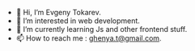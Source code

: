 - 👋 Hi, I’m Evgeny Tokarev.
- 👀 I’m interested in web development.
- 🌱 I’m currently learning Js and other frontend stuff.
- 📫 How to reach me : ghenya.t@gmail.com.

<!---
Evgeny-Tokarev/Evgeny-Tokarev is a ✨ special ✨ repository because its `README.md` (this file) appears on your GitHub profile.
You can click the Preview link to take a look at your changes.
--->
